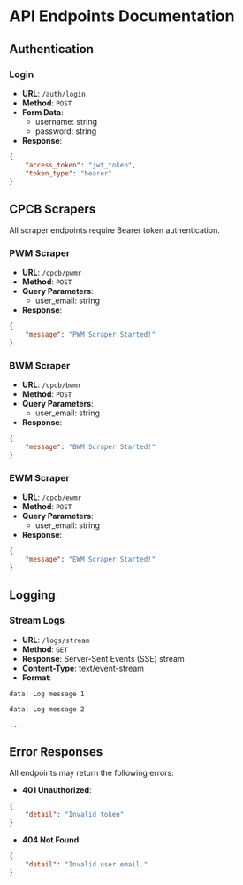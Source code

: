 # API Endpoints Documentation

## Authentication

### Login
- **URL**: `/auth/login`
- **Method**: `POST`
- **Form Data**:
  - username: string
  - password: string
- **Response**:
```json
{
    "access_token": "jwt_token",
    "token_type": "bearer"
}
```

## CPCB Scrapers

All scraper endpoints require Bearer token authentication.

### PWM Scraper
- **URL**: `/cpcb/pwmr`
- **Method**: `POST`
- **Query Parameters**:
  - user_email: string
- **Response**:
```json
{
    "message": "PWM Scraper Started!"
}
```

### BWM Scraper
- **URL**: `/cpcb/bwmr`
- **Method**: `POST`
- **Query Parameters**:
  - user_email: string
- **Response**:
```json
{
    "message": "BWM Scraper Started!"
}
```

### EWM Scraper
- **URL**: `/cpcb/ewmr`
- **Method**: `POST`
- **Query Parameters**:
  - user_email: string
- **Response**:
```json
{
    "message": "EWM Scraper Started!"
}
```

## Logging

### Stream Logs
- **URL**: `/logs/stream`
- **Method**: `GET`
- **Response**: Server-Sent Events (SSE) stream
- **Content-Type**: text/event-stream
- **Format**:
```
data: Log message 1

data: Log message 2

...
```

## Error Responses

All endpoints may return the following errors:

- **401 Unauthorized**:
```json
{
    "detail": "Invalid token"
}
```

- **404 Not Found**:
```json
{
    "detail": "Invalid user email."
}
```
